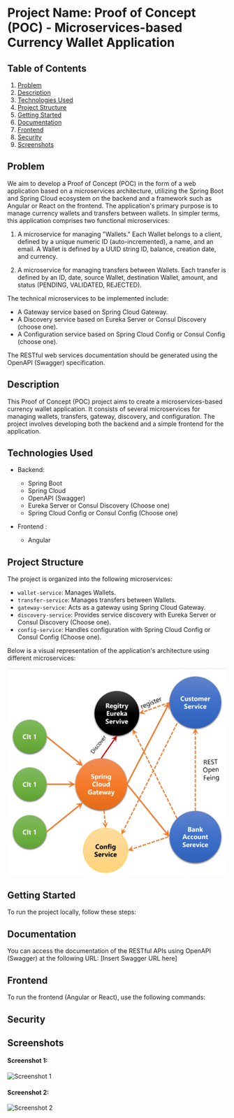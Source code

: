 # Project Name: Proof of Concept (POC) - Microservices-based Currency Wallet Application

## Table of Contents
1. [Problem](#problem)
2. [Description](#description)
3. [Technologies Used](#technologies-used)
4. [Project Structure](#project-structure)
5. [Getting Started](#getting-started)
6. [Documentation](#documentation)
7. [Frontend](#frontend)
8. [Security](#security)
9. [Screenshots](#screenshots)

## Problem

We aim to develop a Proof of Concept (POC) in the form of a web application based on a microservices architecture, utilizing the Spring Boot and Spring Cloud ecosystem on the backend and a framework such as Angular or React on the frontend. The application's primary purpose is to manage currency wallets and transfers between wallets. In simpler terms, this application comprises two functional microservices:

1. A microservice for managing "Wallets." Each Wallet belongs to a client, defined by a unique numeric ID (auto-incremented), a name, and an email. A Wallet is defined by a UUID string ID, balance, creation date, and currency.

2. A microservice for managing transfers between Wallets. Each transfer is defined by an ID, date, source Wallet, destination Wallet, amount, and status (PENDING, VALIDATED, REJECTED).

The technical microservices to be implemented include:

- A Gateway service based on Spring Cloud Gateway.
- A Discovery service based on Eureka Server or Consul Discovery (choose one).
- A Configuration service based on Spring Cloud Config or Consul Config (choose one).

The RESTful web services documentation should be generated using the OpenAPI (Swagger) specification.

## Description

This Proof of Concept (POC) project aims to create a microservices-based currency wallet application. It consists of several microservices for managing wallets, transfers, gateway, discovery, and configuration. The project involves developing both the backend and a simple frontend for the application.

## Technologies Used

- Backend:
  - Spring Boot
  - Spring Cloud
  - OpenAPI (Swagger)
  - Eureka Server or Consul Discovery (Choose one)
  - Spring Cloud Config or Consul Config (Choose one)

- Frontend :
  - Angular

## Project Structure

The project is organized into the following microservices:

- `wallet-service`: Manages Wallets.
- `transfer-service`: Manages transfers between Wallets.
- `gateway-service`: Acts as a gateway using Spring Cloud Gateway.
- `discovery-service`: Provides service discovery with Eureka Server or Consul Discovery (Choose one).
- `config-service`: Handles configuration with Spring Cloud Config or Consul Config (Choose one).


Below is a visual representation of the application's architecture using different microservices:

![img.png](img.png)

## Getting Started

To run the project locally, follow these steps:



## Documentation

You can access the documentation of the RESTful APIs using OpenAPI (Swagger) at the following URL: [Insert Swagger URL here]



## Frontend

To run the frontend (Angular or React), use the following commands:




## Security



## Screenshots

#### Screenshot 1: 
![Screenshot 1](screenshot1.png)

#### Screenshot 2:
![Screenshot 2](screenshot2.png)



